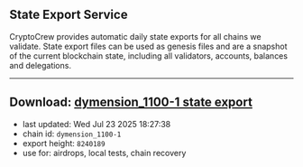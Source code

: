 ## State Export Service
CryptoCrew provides automatic daily state exports for all chains we validate. State export files can be used as genesis files and are a snapshot of the current blockchain state, including all validators, accounts, balances and delegations.

---
**Download: [dymension_1100-1 state export](https://dl-eu2.ccvalidators.com/SERVICE/dymension/dymension_1100-1_export_8240189.json)**
---

- last updated: Wed Jul 23 2025 18:27:38
- chain id: `dymension_1100-1`
- export height: `8240189`
- use for: airdrops, local tests, chain recovery
